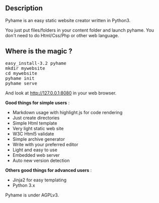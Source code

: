 Description
-----------
Pyhame is an easy static website creator written in Python3.

You just put files/folders in your content folder and launch pyhame. You don't need to do Html/Css/Php or other web language.

Where is the magic ?
--------------------

<pre>
easy_install-3.2 pyhame
mkdir mywebsite
cd mywebsite
pyhame init
pyhame serve
</pre>

And look at http://127.0.0.1:8080 in your web browser.

**Good things for simple users** :

 * Markdown usage with highlight.js for code rendering
 * Just create directories
 * Simple Html template
 * Very light static web site
 * W3C Html5 validate
 * Simple archive generator
 * Write with your preferred editor
 * Light and easy to use
 * Embedded web server
 * Auto new version detection

**Others good things for advanced users** :

 * Jinja2 for easy templating
 * Python 3.x

Pyhame is under AGPLv3.
